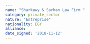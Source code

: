 ```yaml
---
name: "Sharkawy & Sarhan Law Firm "
category: private_sector
nature: "Entreprise"
nationality: EGY
alliance: 
date_signed: '2018-11-12'
---
```

    